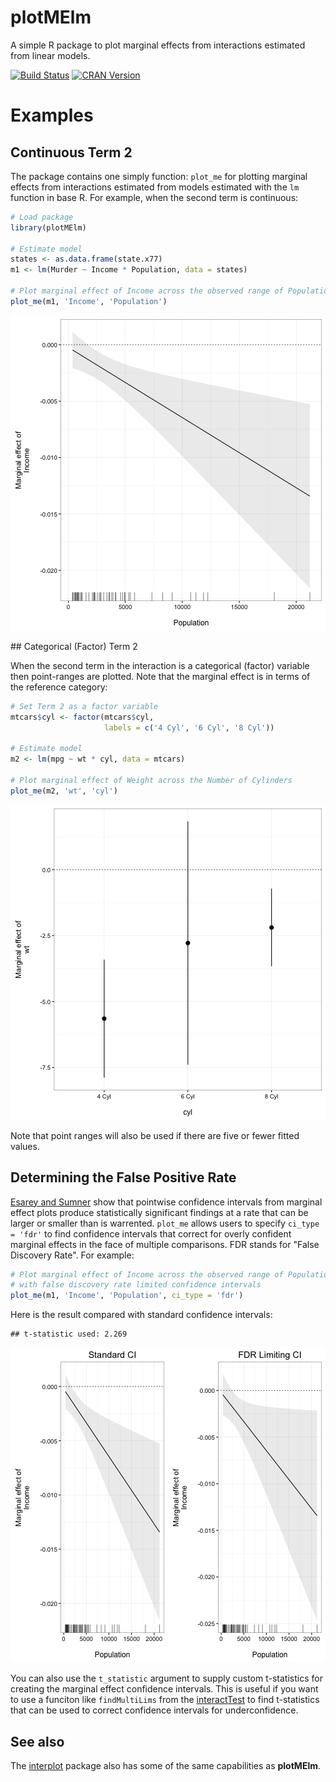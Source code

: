 plotMElm
======================

A simple R package to plot marginal effects from interactions estimated
from linear models.

[![Build Status](https://travis-ci.org/christophergandrud/plotMElm.png)](https://travis-ci.org/christophergandrud/plotMElm) [![CRAN Version](http://www.r-pkg.org/badges/version/plotMElm)](http://cran.r-project.org/package=plotMElm) 

<!----
![CRAN Downloads](http://cranlogs.r-pkg.org/badges/last-month/plotMElm) ![CRAN Total Downloads](http://cranlogs.r-pkg.org/badges/grand-total/plotMElm)
--->


# Examples

## Continuous Term 2

The package contains one simply function: `plot_me` for plotting marginal
effects from interactions estimated from models estimated with the
`lm` function in base R. For example, when the second term is continuous:


```r
# Load package
library(plotMElm)

# Estimate model
states <- as.data.frame(state.x77)
m1 <- lm(Murder ~ Income * Population, data = states)

# Plot marginal effect of Income across the observed range of Population
plot_me(m1, 'Income', 'Population')
```

![plot of chunk murder-me-example](figure/murder-me-example-1.png)

## Categorical (Factor) Term 2

When the second term in the interaction is a categorical (factor) variable then point-ranges are plotted. Note that the marginal effect is in terms of the 
reference category:


```r
# Set Term 2 as a factor variable
mtcars$cyl <- factor(mtcars$cyl, 
                     labels = c('4 Cyl', '6 Cyl', '8 Cyl'))

# Estimate model
m2 <- lm(mpg ~ wt * cyl, data = mtcars)

# Plot marginal effect of Weight across the Number of Cylinders
plot_me(m2, 'wt', 'cyl')
```

![plot of chunk cars-example](figure/cars-example-1.png)

Note that point ranges will also be used if there are five or fewer fitted values.

## Determining the False Positive Rate

[Esarey and Sumner](http://jee3.web.rice.edu/interaction-overconfidence.pdf) 
show that pointwise confidence intervals from marginal effect plots produce 
statistically significant findings at a rate that can be larger or smaller 
than is warrented. `plot_me` allows users to specify `ci_type = 'fdr'` to find
confidence intervals that correct for overly confident marginal effects in the 
face of multiple comparisons. FDR stands for "False Discovery Rate". For example:


```r
# Plot marginal effect of Income across the observed range of Population
# with false discovery rate limited confidence intervals
plot_me(m1, 'Income', 'Population', ci_type = 'fdr')
```

Here is the result compared with standard confidence intervals:


```
## t-statistic used: 2.269
```

![plot of chunk unnamed-chunk-2](figure/unnamed-chunk-2-1.png)

You can also use the `t_statistic` argument to supply custom t-statistics
for creating the marginal effect confidence intervals. This is useful if you 
want to use a funciton like `findMultiLims` from the 
[interactTest](https://cran.r-project.org/package=interactionTest) to find t-statistics 
that can be used to correct confidence intervals for underconfidence.

## See also 

The [interplot](https://cran.r-project.org/package=interplot) package also has 
some of the same capabilities as **plotMElm**.

